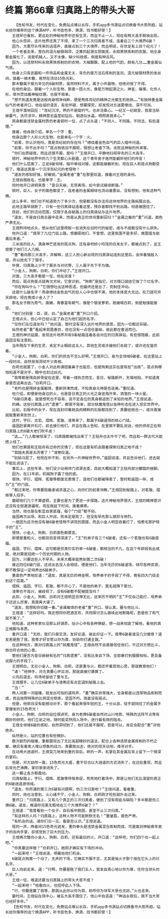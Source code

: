 # 终篇 第66章 归真路上的带头大哥
        【告知书友，时代在变化，免费站点难以长存，手机app多书源站点切换看书大势所趋，站长给你推荐的这个换源APP，听书音色多、换源、找书都好使！】
       王煊早已看到，更远处的神秘地界中还有生灵，而且不止一人，现在有两大高手联袂出现。
       他心头惊异，这片地界还真了不得，来了一个三次归真者不成，连着在三个大境界6破？
       因为，大雾尽头传来的话语声，直接点到三个大境界，而且明说，存世足有上百个纪元了！
       一个老者走来，雪白的混元秘银胡须，泛黄的起源古铜面庞，永寂黑铁炼制的衣服，他全身都金属化了，说是机械人，又不太像，缺少科技感，倒是有种古风。
       因为，以违禁材料永寂黑铁炼制的的衣物，大袖飘飘，配上他的气韵，颇有几分……重金属仙气感。
       他身上只有武器和一件饰品和金属无关，背负的是万法石炼制的圣剑，混元秘银材质的发丝间，插着一根木簪，居然在流动15色光彩。
       那木簪属于极为罕见的6破材质，虽然材料不大，属于小件器物，但绝对很了不得。
       在他的身边，跟着一个人形生物，那是一团火光，像是万物起源之火，神圣，璀璨，化作人形，体外焚烧着神秘纹理，也很不简单。
       “想不到道友竟是这般肉身明净纯粹，便是熬炼百纪的精神之光都生机勃勃……”有独特重金属仙气的老者开口，他在组织语言，有些怀疑，想要探究，却发现对方迷雾缭绕，深不可测。
       王煊平澹地回应：“百纪沉浮，养的不是腐朽气，也非沧桑心。一纪又一纪蜕变，我辈当斩掉暮气，洗尽浮华，精神意志晶莹如钻石，剔透似水晶，明照真我本心。”
       周身都是违禁金属材质的老者顿时一怔，点了点头道：“不同人，不同路，不同法，有些道理。”
       接着，他自我介绍，单名一个字：重。
       他身边那个人形火光生物，也是单名一个字：火。
       “前辈，你认识他吗，真是百纪前的存在吗？”缭绕着金色血气的巨人暗中问道。
       “前辈，你不出手吗？”斑点狗依旧不服呢，很想让老者下场，击败这神秘的外来客。
       “你们在质疑我，而且还很不服，是吗？”王煊开口，平静地扫视早先的三大高手。
       顿时，神秘地界中的几个生灵都心头剧震，这个青年男子居然能截听他们的传音！
       他们什么层面了，立足6破领域，暗中单线对接，这都能被截听到，现在巨人和斑点狗都受惊了，难道这真是一个沉浮百纪元的老怪物？
       “道友的感知好强，好敏锐。”金属老者“重”在那里叹道，接着问王煊的身份。
       王煊自报姓名，也是单字：王。
       同时他开口讲明来意：“昔日天崩，无奈离场，如今尝试接续断路。”
       顿时，巨人、女子的面色都变了，连老者的金属眼球也流动着雾丝，没有想到，他有这种气魄。
       这么多年，他们也不知道努力了多少次，但是都没有办法将这块地界的主路拓展出去。
       此地主路早就断了，只有一些归真驿站连着这里，残存者都找不到出路，彻底被困住了。
       目前，他们的活动范围，仅限于各自秘路上的归真驿站与这片地界。
       “道友，不是自归真古器中走来，而是从真正的世间重新回归？”金属之躯的“重”问道，面色严肃无比。
       王煊矜持地点头，想从他们这里榨取一些消失在旧时代的秘密，成与不成都没有什么损失。
       他开口道：“我带了几位门徒上路，想磨砺他们，不曾想，这里氛围不是多好，竟围猎与偷袭后来者。”
       三米高的巨人、满身神芒迸发的斑点狗、还有身材娇小玲珑的白发女子，都被点到了，且王煊瞥了他们三人几眼。
       “重”看向那三大高手，并解释，这三人担心新出现的归真驿站连到这里后，会伴着强敌入侵，所以抢先下了狠手。
       毕竟，归真路上少不了厮杀与对抗等，三人属于先下手为强。
       “小金人，狗剩，白莉，你们冲动了。”王煊开口。
       对面，三大高手都是一怔，他在说谁？
       而后，斑点狗差点就再次犬吠，它意识到，“狗剩”是指它，对方随口就给它按了个烂名字。
       “你在狗叫什么？”它很想吐出这种恶语，但最终还是怂了，克制住冲动。
       这是什么破名字！周身缭绕金色血气的巨人心中也很不满，他的本体庞大无边，抡刀就可开天辟地，现在竟成小金人了？
       那名女子颇为秀气，面嫩，青春富有朝气，像是个银发萝莉，她被喊白莉，倒是勉强能接受。
       “他们分别是：巨，斑，白。”金属老者“重”开口介绍。
       王煊点头，但心中已经认定了自己为他们起的名字。
       “仅你们五位道友吗？”他问道，暂时没有深入这片地界的意思，因为一切都还存疑。
       纵然老者“重”看起来慈眉善目，但也没有一点信任基础，彼此都在套话而已。
       王煊的神识延展，发现这片地界共有9条秘路连着各自对应的归真驿站，有些很隐蔽，此前庙固没有注意到。
       当年残存下来的生灵，肯定不止眼前这五人，其他生灵或许被他们击毙了，或许还在蛰伏着。
       “小金人，狗剩，白莉，你们的状态不怎么好啊。”王煊开口，身为全领域6破者，在这里站上一段时间，自然渐渐洞彻不少真相。
       白莉也就罢了，小金人对此称谓捏着鼻子也能忍，但是狗剩这实在是有些“出挑”，斑点狗哪怕知道不是对手，眼中也划过凶光。
       “我等都是残血碎骨留在这里，带着一缕执念而生，昔日，秘路断开，天塌地陷，不知道真身是否逃离出去。”白莉开口。
       “老朽也是残碎金属躯体，重新拼凑而成，不知真身元神是否逃离。”重叹道。
       他介绍，即便是他身边的火，也是昔日真正的火光之身迸溅开来，洒落的一块火星。
       “6破归真者，就是想死也不容易，说不定各位的真身都逃到了未知的地界。”王煊说道。
       的确，这些归真路上的“遗害”，都很不简单，部分妖魔鬼怪以各种形态在进入现实世界中。
       比如，石板中的女子，现在连封印着她血肉精粹的石板都找到了，真要给她合一，或许直接就能重新来到世上。
       这时，宇衍、古宏、熠辉、茗璇、凌寒来了，都属于6破道场的核心门徒。
       庙固赶紧离开石灯，前去接引他们，并且在路上告知，在里面不要乱说话，他的师叔正在和归真路上的6破大老们吹牛皮！
       “这……”几人都被惊呆了，归真路都被找出来了？王轻舟也太牛牛了吧，而且和一群古代大能搭上线了。
       他们也算是和王轻舟有过命的交情了，现在这是有机会跟着探索归真之地不成？
       “我姐夫真是太厉害了！”凌寒叹道。
       “别拍马屁了，他现在听不到，在另外一片神秘世界中。”庙固说道，并且告诉他们，进去就不能乱说话了。
       事实上，这些年来，他们没少动用师门资源去查，目前大概知道了王轻舟部分朦胧的根脚。
       因为，在11年前，机械狗子露了他的底。
       很快，宇衍、熠辉、茗璇等都面无表情了，连他们也都被降辈了，暂时和庙固一样，成为“王”的门徒。
       “都过来吧，你等要抱着虔诚求道之心，向你们的前辈领教。”王煊回到秘路上，对茗璇、熠辉等人招手。
       磨砺他们几个不算虚假，主要也是为了更进一步探路，这片神秘地界很大，王煊的精神意识还没有全部遨游遍呢，现在拖延下时间，接着摸索。
       当然，他也是在彰显自家底蕴，每个“门徒”都不俗。
       庙固再次出场，和巨人开战，败肯定是败了，但没有早先那么狼狈与惨烈。
       一是因为这次他没有被6破老怪物不讲究的围猎，而且小金人明显收着打了，怕惹毛那护犊子的“王”。
       很快，小金人、狗剩、白莉面色都骤变。
       即便是重和火，也都双目变得深邃了，“王”的弟子有三个6破者，还有一个茗璇也有6破底蕴。
       庙固、宇衍、熠辉，这可都是货真价实的单一6破者，都相当的不凡，在这个年龄段有此成就，绝对算是冠绝一个历史时期的人物。
       因为，只要这些人不早夭，未来大概率能熬到第二次6破！
       接近四位6破门徒，这说出去没人会相信，便是他们，当年无匹的6破道场，倾尽各种资源，都不敢保证一定培养出6破弟子。
       重面色严肃地叹道：“道友，真是无匹的神圣啊，培养弟子的手段了不得，竟有四大门徒走到这个层面。”
       熠辉、庙固、宇衍、茗璇，都不开心了，不是他的弟子，莫名就降下辈分。
       凌寒也不高兴，被歧视了，没有6破都不配被提及吗？
       此刻，小金人、狗剩、白莉对王煊明显忌惮无比，这来历不明的“王”不仅自己能打，培养弟子还这么厉害，真是离大谱了。
       “道友，我想和你切磋一番。”金属躯体的老者“重”开口，很认真，要与他比斗。
       王煊道：“这样好吗，我还想同你把酒言欢，共同探讨怎么接续此地断路呢，若是伤了和气就不美了。”
       他知道，这种老家伙没那么好湖弄，估计心中有各种猜疑，想一战来彻底了解他，看他的真正根脚与本质。
       重开口道：“无妨，我们只是交流，友好论道，彼此印证一下。我等6破者谁没几分傲骨？道友若是胜了我，我等才好甘愿以你为首，协助你打通主路。”
       在这种地方，面对归真路上的“妖魔鬼怪”，王煊自然不会直接信任他们，不过对方想比斗，倒也符合他的心意。
       管他们是否为昔日赫赫有名的“归真遗害”，没有比亲自下场、全部暴打到服服帖帖，更具备说服力的手段了。
       王煊明白，无论小金人、狗剩、白莉，还是重与火，都还怀着其他心思，那就教育他们！
       “请！”他伸手，对方真要心怀叵测，那就直接打爆算了。
       火向后退去，将场地留给了重与王。
       王煊摆手，让几位6破弟子与凌寒还有古宏退到秘路上去。
       “当！”
       两人间第一次碰撞，就发出可怕的道鸣声，“重”确实非常强大，全身都是以违禁物品炼制而成，而且按照特殊的比例混合祭炼，坚固不朽，简直没有弱点。
       但是，他依旧没有能撼动对手，那个看起来很年轻的王，十分从容，徒手就挡住了的金属手掌爆发的15色奇光！
       小金人、狗剩、白莉的站位很讲究，身为老牌6破者自然对山川地势、特殊的法阵节点等有精妙的研究，他们立足之地，随时能突然闯入场中，进行最有效的阻击。
       王煊全领域6破的感知，自然洞彻到了，他们还是不服呢，若是可以，肯定会配合“重”对他绝杀。
       纵然是火，站的位置也有些微妙。
       数次剧烈的碰撞，重都展现出了无比高超精妙的道法，配合上各种违禁金属炼制的不朽之躯，确实有着常人难以想象的战力，真要放出去，绝对的惊天动地，难寻对手。
       在动用大逍遥时，王煊突兀地来到重的背后，砰的一声，右掌在其金属后背上留下一个很深的掌印。
       但是，对方勐然一震，15色奇光大盛，重不仅也以大逍遥的方式消失了，在远处重现，而且后背光芒沸腾，掌印渐渐消失了。
       这一幕让各方都震动。
       归真秘路上，宇衍、熠辉、茗璇等呼吸急促，死死地盯着场中，那是让他们无比渴望的真正的6破逍遥游领域。
       “道友，你所谓的第三次6破有问题啊，伪三次归真吧？”王煊问道，看着重。
       同时，他也注意到，火心绪不宁，小金人、狗剩、白莉刚才险些就扑击过来。
       重开口：“归真路上，又有几个真正的三次归真者，做到了没有瑕疵与缺陷？多半都是伪三境6破。道友，难道你完美无暇地在三个大境界6破了？”
       王煊道：“我曾看到一个女子，自石板中脱困，甚至不止三次归真。”
       “有这样的人吗？归真路上，这种人物不可能默默无名！”重皱眉，面色严肃。
       “有机会的话，请你们见一见，看是否认识。”王煊说道。
       哐的一声，两者间15色奇光迸发，重的拳头是违禁金属混合炼制而成，可是面对神秘青年男子的血肉手掌，却感觉到了巨大的压力。
       王煊再次瞥向小金人、狗剩、白莉，还有最后的火，开口道：“这样吧，你们四个也一起上吧。”
       “你真要这样做？”白莉开口，她刚才确实有下场的冲动。
       “一起来吧！”王煊说道，明着给他们机会。
       6破斑点狗第一个动了，无声的下场，它确实不服不忿，尤其是恼火于那个按在它头上的烂名字。
       巨人向前走来，道：“行啊，你要是胜了我们五人，我发自真心地以你为尊，任你当领头的大哥。”
       王煊一怔，难道还要当归真路上的带头大哥不成？
       “一起来吧！”他看向火，也招呼此人下场。
       “行，你要是赢了我等，那就从此你以你为首，称呼你为领军大哥也无妨。”火也走来。
       霎时间，王煊站在场中心，被五大高手围住了，他心中自语道：“神话永寂后，我不当大哥已经好多年。”
       【告知书友，时代在变化，免费站点难以长存，手机app多书源站点切换看书大势所趋，站长给你推荐的这个换源APP，听书音色多、换源、找书都好使！】